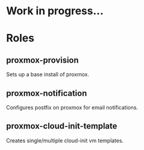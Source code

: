 # Work in progress...


# Roles

## proxmox-provision

Sets up a base install of proxmox.

## proxmox-notification

Configures postfix on proxmox for email notifications.

## proxmox-cloud-init-template

Creates single/multiple cloud-init vm templates.